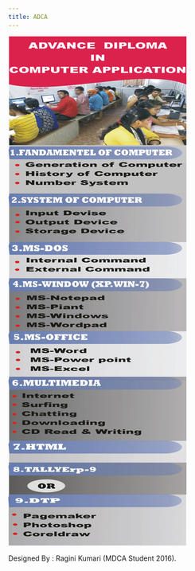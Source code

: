 ```yaml
---
title: ADCA
---
```


![ADCA](assets/img/work/proj-3/CrispyIcons-PetrasNargela.jpg)

Designed By : Ragini Kumari (MDCA Student 2016).
